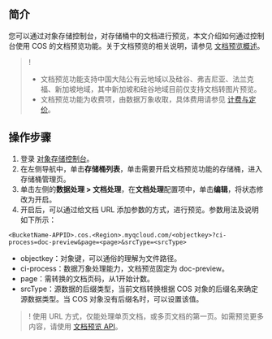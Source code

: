 ## 简介

您可以通过对象存储控制台，对存储桶中的文档进行预览，本文介绍如何通过控制台使用 COS 的文档预览功能。关于文档预览的相关说明，请参见 [文档预览概述](https://intl.cloud.tencent.com/document/product/436/49159)。


>!
>- 文档预览功能支持中国大陆公有云地域以及硅谷、弗吉尼亚、法兰克福、新加坡地域，其中新加坡和硅谷地域目前仅支持文档转图片预览。
>- 文档预览功能为收费项，由数据万象收取，具体费用请参见 [计费与定价](https://intl.cloud.tencent.com/document/product/1045/33431)。


## 操作步骤

1. 登录 [对象存储控制台](https://console.cloud.tencent.com/cos5)。
2. 在左侧导航中，单击**存储桶列表**，单击需要开启文档预览功能的存储桶，进入存储桶管理页。
3. 单击左侧的**数据处理 > 文档处理**，在**文档处理**配置项中，单击**编辑**，将状态修改为开启。
4. 开启后，可以通过给文档 URL 添加参数的方式，进行预览。参数用法及说明如下所示：
```plaintext
<BucketName-APPID>.cos.<Region>.myqcloud.com/<objectkey>?ci-process=doc-preview&page=<page>&srcType=<srcType>
```
 - objectkey：对象键，可以通俗的理解为文件路径。
 - ci-process：数据万象处理能力，文档预览固定为 doc-preview。
 - page：需转换的文档页码，从1开始计数。
 - srcType：源数据的后缀类型，当前文档转换根据 COS 对象的后缀名来确定源数据类型。当 COS 对象没有后缀名时，可以设置该值。


>! 使用 URL 方式，仅能处理单页文档，或多页文档的第一页。如需预览更多内容，请使用 [文档预览 API](https://intl.cloud.tencent.com/document/product/436/49404)。
>
